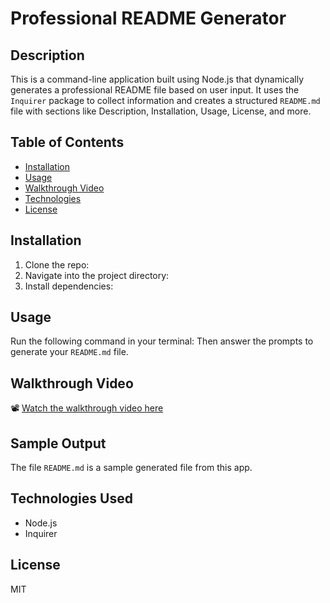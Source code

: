 # Professional README Generator

## Description

This is a command-line application built using Node.js that dynamically generates a professional README file based on user input. It uses the `Inquirer` package to collect information and creates a structured `README.md` file with sections like Description, Installation, Usage, License, and more.

## Table of Contents

- [Installation](#installation)
- [Usage](#usage)
- [Walkthrough Video](#walkthrough-video)
- [Technologies](#technologies)
- [License](#license)

## Installation

1. Clone the repo:
2. Navigate into the project directory:
3. Install dependencies:

## Usage

Run the following command in your terminal:
Then answer the prompts to generate your `README.md` file.

## Walkthrough Video

📽️ [Watch the walkthrough video here](https://youtu.be/c6acGnKzC5E)

## Sample Output

The file `README.md` is a sample generated file from this app.

## Technologies Used

- Node.js
- Inquirer

## License

MIT
